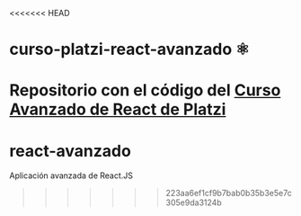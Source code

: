 <<<<<<< HEAD
# curso-platzi-react-avanzado ⚛️

Repositorio con el código del [Curso Avanzado de React de Platzi](https://platzi.com/cursos/react-avanzado/)
=======
# react-avanzado
Aplicación avanzada de React.JS
>>>>>>> 223aa6ef1cf9b7bab0b35b3e5e7c305e9da3124b
